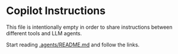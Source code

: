 # Copilot Instructions

This file is intentionally empty in order to share instructions between different tools and LLM agents.

Start reading [.agents/README.md](../.agents/README.md) and follow the links.
